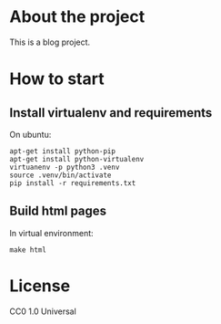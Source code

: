# About the project

This is a blog project.

# How to start

## Install virtualenv and requirements

On ubuntu:

    apt-get install python-pip
    apt-get install python-virtualenv
    virtuanenv -p python3 .venv
    source .venv/bin/activate
    pip install -r requirements.txt

## Build html pages

In virtual environment:

    make html

# License

CC0 1.0 Universal
